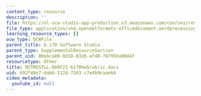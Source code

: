```yaml
---
content_type: resource
description: ''
file: https://ol-ocw-studio-app-production.s3.amazonaws.com/courses/res-tll-008-social-and-ethical-responsibilities-of-computing-serc-fall-2021/692f48e7dab6512d7383c7e4b9caae64_MITRESTLL-008F21-6170hw5rubric.docx
file_type: application/vnd.openxmlformats-officedocument.wordprocessingml.document
learning_resource_types: []
ocw_type: OCWFile
parent_title: 6.170 Software Studio
parent_type: SupplementalResourceSection
parent_uid: 00ebca89-0d18-832b-af40-78795ba0684f
resourcetype: Other
title: MITRESTLL-008F21-6170hw5rubric.docx
uid: 692f48e7-dab6-512d-7383-c7e4b9caae64
video_metadata:
  youtube_id: null
---
```

